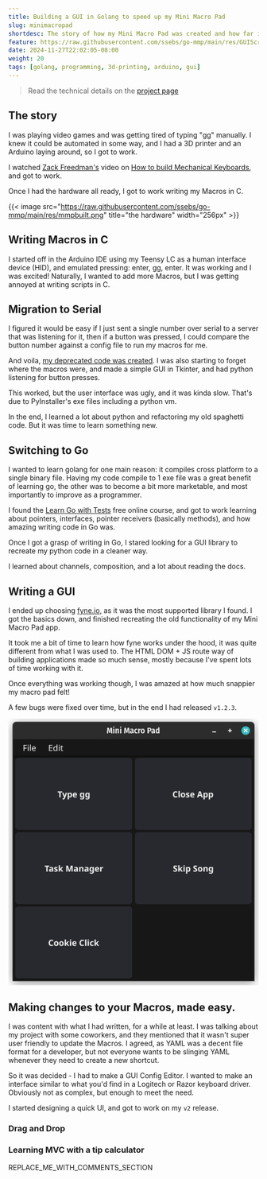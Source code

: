 ```yaml
---
title: Building a GUI in Golang to speed up my Mini Macro Pad
slug: minimacropad
shortdesc: The story of how my Mini Macro Pad was created and how far it's come.
feature: https://raw.githubusercontent.com/ssebs/go-mmp/main/res/GUIScreenshot.png
date: 2024-11-27T22:02:05-08:00
weight: 20
tags: [golang, programming, 3d-printing, arduino, gui]
---
```


> Read the technical details on the [project page](https://ssebs.com/projects/go-mmp)

## The story
I was playing video games and was getting tired of typing "gg" manually. I knew it could be automated in some way, and I had a 3D printer and an Arduino laying around, so I got to work.

I watched [Zack Freedman's](https://www.youtube.com/@ZackFreedman) video on [How to build Mechanical Keyboards](https://www.youtube.com/watch?v=yYcNi9hKxDk), and got to work.

Once I had the hardware all ready, I got to work writing my Macros in C.

{{< image src="https://raw.githubusercontent.com/ssebs/go-mmp/main/res/mmpbuilt.png" title="the hardware" width="256px" >}}

## Writing Macros in C
I started off in the Arduino IDE using my Teensy LC as a human interface device (HID), and emulated pressing: enter, gg, enter. It was working and I was excited! Naturally, I wanted to add more Macros, but I was getting annoyed at writing scripts in C. 

## Migration to Serial
I figured it would be easy if I just sent a single number over serial to a server that was listening for it, then if a button was pressed, I could compare the button number against a config file to run my macros for me.

And voila, [my deprecated code was created](https://github.com/ssebs/MiniMacroPad/). I was also starting to forget where the macros were, and made a simple GUI in Tkinter, and had python listening for button presses.

This worked, but the user interface was ugly, and it was kinda slow. That's due to PyInstaller's exe files including a python vm.

In the end, I learned a lot about python and refactoring my old spaghetti code. But it was time to learn something new.

## Switching to Go
I wanted to learn golang for one main reason: it compiles cross platform to a single binary file. Having my code compile to 1 exe file was a great benefit of learning go, the other was to become a bit more marketable, and most importantly to improve as a programmer.

I found the [Learn Go with Tests](https://quii.gitbook.io/learn-go-with-tests) free online course, and got to work learning about pointers, interfaces, pointer receivers (basically methods), and how amazing writing code in Go was.

Once I got a grasp of writing in Go, I stared looking for a GUI library to recreate my python code in a cleaner way.

I learned about channels, composition, and a lot about reading the docs.

## Writing a GUI
I ended up choosing [fyne.io](https://fyne.io/), as it was the most supported library I found. I got the basics down, and finished recreating the old functionality of my Mini Macro Pad app.

It took me a bit of time to learn how fyne works under the hood, it was quite different from what I was used to. The HTML DOM + JS route way of building applications made so much sense, mostly because I've spent lots of time working with it. 

Once everything was working though, I was amazed at how much snappier my macro pad felt!

A few bugs were fixed over time, but in the end I had released `v1.2.3`.

![screenshot](https://raw.githubusercontent.com/ssebs/go-mmp/main/res/GUIScreenshot.png)


## Making changes to your Macros, made easy.
I was content with what I had written, for a while at least. I was talking about my project with some coworkers, and they mentioned that it wasn't super user friendly to update the Macros. I agreed, as YAML was a decent file format for a developer, but not everyone wants to be slinging YAML whenever they need to create a new shortcut.

So it was decided - I had to make a GUI Config Editor. I wanted to make an interface similar to what you'd find in a Logitech or Razor keyboard driver. Obviously not as complex, but enough to meet the need.

I started designing a quick UI, and got to work on my `v2` release.

### Drag and Drop

### Learning MVC with a tip calculator


REPLACE_ME_WITH_COMMENTS_SECTION
